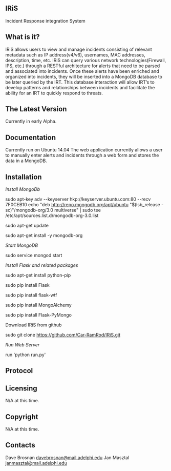 IRiS
---------
Incident Response integration System

What is it?
-----------
IRiS allows users to view and manage incidents consisting of relevant
metadata such as IP address(v4/v6), usernames, MAC addresses,
description, time, etc. IRiS can query various network
technologies(Firewall, IPS, etc.) through a RESTful architecture for
alerts that need to be parsed and associated into incidents. Once these
alerts have been enriched and organized into incidents, they will be
inserted into a MongoDB database to be later queried by the IRT. This
database interaction will allow IRT’s to develop patterns and
relationships between incidents and facilitate the ability for an IRT
to quickly respond to threats.




The Latest Version
------------------
Currently in early Alpha.


Documentation
-------------
Currently run on Ubuntu 14.04
The web application currently allows a user to manually enter alerts
and incidents through a web form and stores the data in a MongoDB.

Installation
------------

*Install MongoDb*

sudo apt-key adv --keyserver hkp://keyserver.ubuntu.com:80 --recv 7F0CEB10
echo "deb http://repo.mongodb.org/apt/ubuntu "$(lsb_release -sc)"/mongodb-org/3.0 multiverse" | sudo tee /etc/apt/sources.list.d/mongodb-org-3.0.list

sudo apt-get update

sudo apt-get install -y mongodb-org

*Start MongoDB*

sudo service mongod start


*Install Flask and related packages*

sudo apt-get install python-pip

sudo pip install Flask

sudo pip install flask-wtf

sudo pip install MongoAlchemy

sudo pip install Flask-PyMongo

Download IRiS from github

sudo git clone https://github.com/Car-RamRod/IRiS.git

*Run Web Server*

run 'python run.py'

Protocol
--------

Licensing
---------
N/A at this time.

Copyright
---------
N/A at this time.

Contacts
--------
Dave Brosnan davebrosnan@mail.adelphi.edu
Jan Masztal janmasztal@mail.adelphi.edu




